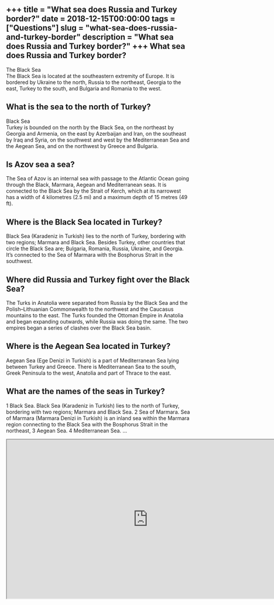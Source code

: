 +++
title = "What sea does Russia and Turkey border?"
date = 2018-12-15T00:00:00
tags = ["Questions"]
slug = "what-sea-does-russia-and-turkey-border"
description = "What sea does Russia and Turkey border?"
+++
What sea does Russia and Turkey border?
---------------------------------------

The Black Sea  
The Black Sea is located at the southeastern extremity of Europe. It is bordered by Ukraine to the north, Russia to the northeast, Georgia to the east, Turkey to the south, and Bulgaria and Romania to the west.

What is the sea to the north of Turkey?
---------------------------------------

Black Sea  
Turkey is bounded on the north by the Black Sea, on the northeast by Georgia and Armenia, on the east by Azerbaijan and Iran, on the southeast by Iraq and Syria, on the southwest and west by the Mediterranean Sea and the Aegean Sea, and on the northwest by Greece and Bulgaria.

Is Azov sea a sea?
------------------

The Sea of Azov is an internal sea with passage to the Atlantic Ocean going through the Black, Marmara, Aegean and Mediterranean seas. It is connected to the Black Sea by the Strait of Kerch, which at its narrowest has a width of 4 kilometres (2.5 mi) and a maximum depth of 15 metres (49 ft).

Where is the Black Sea located in Turkey?
-----------------------------------------

Black Sea (Karadeniz in Turkish) lies to the north of Turkey, bordering with two regions; Marmara and Black Sea. Besides Turkey, other countries that circle the Black Sea are; Bulgaria, Romania, Russia, Ukraine, and Georgia. It’s connected to the Sea of Marmara with the Bosphorus Strait in the southwest.

Where did Russia and Turkey fight over the Black Sea?
-----------------------------------------------------

The Turks in Anatolia were separated from Russia by the Black Sea and the Polish–Lithuanian Commonwealth to the northwest and the Caucasus mountains to the east. The Turks founded the Ottoman Empire in Anatolia and began expanding outwards, while Russia was doing the same. The two empires began a series of clashes over the Black Sea basin.

Where is the Aegean Sea located in Turkey?
------------------------------------------

Aegean Sea (Ege Denizi in Turkish) is a part of Mediterranean Sea lying between Turkey and Greece. There is Mediterranean Sea to the south, Greek Peninsula to the west, Anatolia and part of Thrace to the east.

What are the names of the seas in Turkey?
-----------------------------------------

1 Black Sea. Black Sea (Karadeniz in Turkish) lies to the north of Turkey, bordering with two regions; Marmara and Black Sea. 2 Sea of Marmara. Sea of Marmara (Marmara Denizi in Turkish) is an inland sea within the Marmara region connecting to the Black Sea with the Bosphorus Strait in the northeast, 3 Aegean Sea. 4 Mediterranean Sea. …

<iframe allow="accelerometer; autoplay; clipboard-write; encrypted-media; gyroscope; picture-in-picture" allowfullscreen="" class="__youtube_prefs__  epyt-is-override  no-lazyload" data-no-lazy="1" data-origheight="433" data-origwidth="770" data-skipgform_ajax_framebjll="" height="433" id="_ytid_59594" loading="lazy" src="https://www.youtube.com/embed/lotyYqQXF2k?enablejsapi=1&autoplay=0&cc_load_policy=0&cc_lang_pref=&iv_load_policy=1&loop=0&modestbranding=0&rel=1&fs=1&playsinline=0&autohide=2&theme=dark&color=red&controls=1&" title="YouTube player" width="770"></iframe>